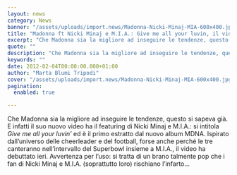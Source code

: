 ```yaml
---
layout: news
category: News
banner: "/assets/uploads/import.news/Madonna-Nicki-Minaj-MIA-600x400.jpg"
title: "Madonna ft Nicki Minaj e M.I.A.: Give me all your luvin, il video"
excerpt: "Che Madonna sia la migliore ad inseguire le tendenze, questo si sapeva già. E infatti il suo nuovo video ha il featuring di Nicki Minaj e M.I.A.: si intitola Give me all your luvin’ ed è il primo estratto dal nuovo album MDNA. Ispirato dall’universo delle cheerleader e del football, forse anche perché  le tre [&hellip"
quote: ""
description: "Che Madonna sia la migliore ad inseguire le tendenze, questo si sapeva già. E infatti il suo nuovo video ha il featuring di Nicki Minaj e M.I.A.: si intitola Give me all your luvin’ ed è il primo estratto dal nuovo album MDNA. Ispirato dall’universo delle cheerleader e del football, forse anche perché  le tre [&hellip"
keywords: ""
date: 2012-02-04T00:00:00.000+01:00
author: "Marta Blumi Tripodi"
cover: "/assets/uploads/import.news/Madonna-Nicki-Minaj-MIA-600x400.jpg"
pagination:
  enabled: true

---
```


Che Madonna sia la migliore ad inseguire le tendenze, questo si sapeva già. E infatti il suo nuovo video ha il featuring di Nicki Minaj e M.I.A.: si intitola _Give me all your luvin’_ ed è il primo estratto dal nuovo album MDNA. Ispirato dall’universo delle cheerleader e del football, forse anche perché le tre canteranno nell’intervallo del Superbowl insieme a M.I.A., il video ha debuttato ieri. Avvertenza per l’uso: si tratta di un brano talmente pop che i fan di Nicki Minaj e M.I.A. (soprattutto loro) rischiano l’infarto…